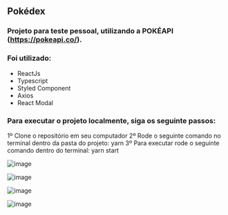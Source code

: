 ## Pokédex

### Projeto para teste pessoal, utilizando a POKÉAPI (https://pokeapi.co/).

### Foi utilizado:
- ReactJs
- Typescript
- Styled Component
- Axios
- React Modal


### Para executar o projeto localmente, siga os seguinte passos:

1º Clone o repositório em seu computador
2º Rode o seguinte comando no terminal dentro da pasta do projeto: yarn
3º Para executar rode o seguinte comando dentro do terminal: yarn start


![image](https://user-images.githubusercontent.com/44417633/218272532-e3baf955-f3e8-4e54-8536-3766c1c75e6e.png)

![image](https://user-images.githubusercontent.com/44417633/218272549-89e0896b-34f4-405a-a0b2-be47d495e50a.png)

![image](https://user-images.githubusercontent.com/44417633/218272555-eea67e8b-8757-4fc8-9067-6c4a716cff8d.png)

![image](https://user-images.githubusercontent.com/44417633/218272582-6a5359a5-f672-4166-a4ae-6188ecb85b3b.png)

